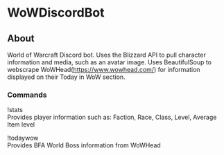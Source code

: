 # WoWDiscordBot

## About
World of Warcraft Discord bot. 
Uses the Blizzard API to pull character information and media, such as an avatar image. 
Uses BeautifulSoup to webscrape WoWHead(https://www.wowhead.com/) for information displayed on their Today in WoW section.

### Commands
!stats  
Provides player information such as: Faction, Race, Class, Level, Average Item level  

!todaywow  
Provides BFA World Boss information from WoWHead  
